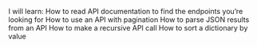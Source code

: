 I will learn:
How to read API documentation to find the endpoints you’re looking for
How to use an API with pagination
How to parse JSON results from an API
How to make a recursive API call
How to sort a dictionary by value
